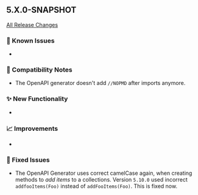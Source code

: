 ## 5.X.0-SNAPSHOT

[All Release Changes](https://github.com/SAP/cloud-sdk-java/releases)

### 🚧 Known Issues

- 

### 🔧 Compatibility Notes

- The OpenAPI generator doesn't add `//NOPMD` after imports anymore.

### ✨ New Functionality

- 

### 📈 Improvements

- 

### 🐛 Fixed Issues

- The OpenAPI Generator uses correct camelCase again, when creating methods to _add items_ to a collections.
  Version `5.10.0` used incorrect `addfooItems(Foo)` instead of `addFooItems(Foo)`.
  This is fixed now.
